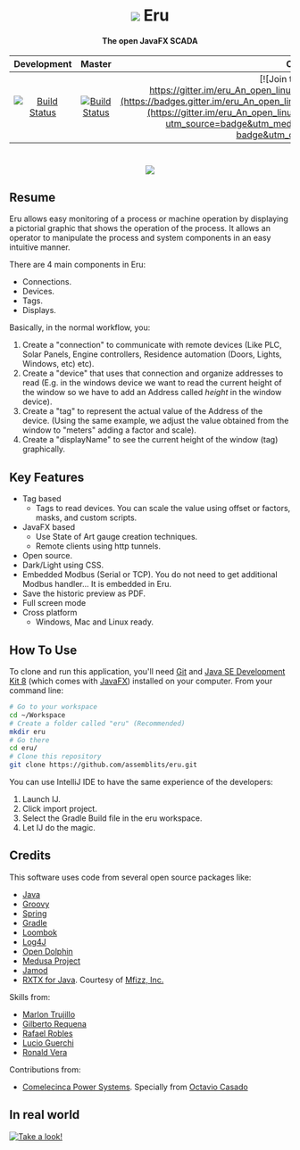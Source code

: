 <h1 align="center">
  <img src="https://raw.githubusercontent.com/eru-scada/eru/develop/Eru/src/main/resources/images/Logo124x124.png" />
  Eru
  <br>
</h1>

<h4 align="center">The open JavaFX SCADA</h4>

| Development  | Master |  Chat  |  License  |
|:------:|:---------:|:---------:|:---------:|
| [![Build Status](https://travis-ci.org/assemblits/eru.svg?branch=develop)](https://travis-ci.org/assemblits/eru)  | [![Build Status](https://travis-ci.org/assemblits/eru.svg?branch=master)](https://travis-ci.org/assemblits/eru)  | [![Join the chat at https://gitter.im/eru_An_open_linux_SCADA_based_on_JavaFX/Lobby](https://badges.gitter.im/eru_An_open_linux_SCADA_based_on_JavaFX/Lobby.svg)](https://gitter.im/eru_An_open_linux_SCADA_based_on_JavaFX/Lobby?utm_source=badge&utm_medium=badge&utm_campaign=pr-badge&utm_content=badge) | [![Apache 2.0 License](https://img.shields.io/badge/license-GPL3.0-green.svg)](https://github.com/assemblits/eru/blob/develop/LICENSE) |

<h1 align="center">
  <img src="https://raw.githubusercontent.com/eru-scada/eru/develop/Eru/src/main/resources/images/eru-screen-of-work.png" />
</h1>

## Resume
Eru allows easy monitoring of a process or machine operation by displaying a pictorial graphic that shows the operation of the process. It allows an operator to manipulate the process and system components in an easy intuitive manner. 

There are 4 main components in Eru:
  - Connections.
  - Devices.
  - Tags.
  - Displays.

  Basically, in the normal workflow, you:
  1) Create a "connection" to communicate with remote devices (Like PLC, Solar Panels, Engine controllers, Residence 
  automation (Doors, Lights, Windows, etc) etc).
  2) Create a "device" that uses that connection and organize addresses to read (E.g. in the windows device we want 
  to read  the current height of the window so we have to add an Address called *height* in the window device).
  3) Create a "tag" to represent the actual value of the Address of the device. (Using the same example, 
  we adjust the value obtained from the window to "meters" adding a factor and scale).
  4) Create a "displayName" to see the current height of the window (tag) graphically.

## Key Features

* Tag based
  - Tags to read devices. You can scale the value using offset or factors, masks, and custom scripts.
* JavaFX based
  - Use State of Art gauge creation techniques.
  - Remote clients using http tunnels.
* Open source.
* Dark/Light using CSS.
* Embedded Modbus (Serial or TCP). You do not need to get additional Modbus handler... It is embedded in Eru.
* Save the historic preview as PDF.
* Full screen mode
* Cross platform
  - Windows, Mac and Linux ready.
  
## How To Use

To clone and run this application, you'll need [Git](https://git-scm.com) and 
[Java SE Development Kit 8](http://www.oracle.com/technetwork/java/javase/downloads/jdk8-downloads-2133151.html) 
(which comes with [JavaFX](http://docs.oracle.com/javase/8/javase-clienttechnologies.htm)) installed on your computer. 
From your command line:

```bash
# Go to your workspace 
cd ~/Workspace
# Create a folder called "eru" (Recommended)
mkdir eru
# Go there
cd eru/
# Clone this repository
git clone https://github.com/assemblits/eru.git
```
You can use IntelliJ IDE to have the same experience of the developers:

1) Launch IJ.
2) Click import project.
3) Select the Gradle Build file in the eru workspace.
4) Let IJ do the magic.

## Credits

This software uses code from several open source packages like:

- [Java](http://www.oracle.com/technetwork/java/javase/downloads/jdk8-downloads-2133151.html)
- [Groovy](http://groovy-lang.org/)
- [Spring](https://spring.io/)
- [Gradle](https://gradle.org/)
- [Loombok](https://projectlombok.org/)
- [Log4J](https://logging.apache.org/log4j/)
- [Open Dolphin](http://open-dolphin.org/dolphin_website/Home.html)
- [Medusa Project](https://github.com/marlontrujillo1080/Medusa)
- [Jamod](http://jamod.sourceforge.net/index.html)
- [RXTX for Java](http://mfizz.com/oss/rxtx-for-java). Courtesy of [Mfizz, Inc. ](http://mfizz.com/)

Skills from:
- [Marlon Trujillo](https://github.com/marlontrujillo1080)
- [Gilberto Requena](https://github.com/gilbertojrequena)
- [Rafael Robles](https://github.com/Rafaelsk)
- [Lucio Guerchi](https://github.com/luHub)
- [Ronald Vera](https://www.linkedin.com/in/ronald-vera-2185b382/)

Contributions from:
- [Comelecinca Power Systems](www.comelecinca.com). Specially from [Octavio Casado](https://www.linkedin.com/in/octavio-casado-gonzalez-phd-2b1b2266/)

## In real world
[![Take a look!](https://img.youtube.com/vi/8DUAf9TrJuI/0.jpg)](https://www.youtube.com/watch?v=FHph2jrS0EU=47s)

